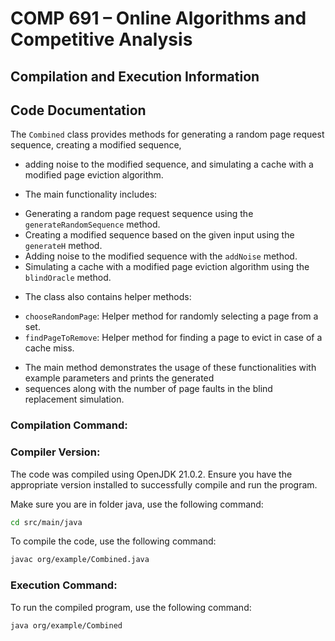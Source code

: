 # COMP 691 – Online Algorithms and Competitive Analysis

## Compilation and Execution Information

## Code Documentation
The `Combined` class provides methods for generating a random page request sequence, creating a modified sequence,
 * adding noise to the modified sequence, and simulating a cache with a modified page eviction algorithm.

 * The main functionality includes:
  - Generating a random page request sequence using the `generateRandomSequence` method.
  - Creating a modified sequence based on the given input using the `generateH` method.
  - Adding noise to the modified sequence with the `addNoise` method.
  - Simulating a cache with a modified page eviction algorithm using the `blindOracle` method.

 * The class also contains helper methods:
  - `chooseRandomPage`: Helper method for randomly selecting a page from a set.
  - `findPageToRemove`: Helper method for finding a page to evict in case of a cache miss.

 * The main method demonstrates the usage of these functionalities with example parameters and prints the generated
 * sequences along with the number of page faults in the blind replacement simulation.


### Compilation Command:

### Compiler Version:

The code was compiled using OpenJDK 21.0.2. Ensure you have the appropriate version installed to successfully compile and run the program.

Make sure you are in folder java, use the following command:

```bash
cd src/main/java
```

To compile the code, use the following command:

```bash
javac org/example/Combined.java
```

### Execution Command:

To run the compiled program, use the following command:

```bash
java org/example/Combined
```


